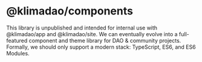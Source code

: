 # @klimadao/components

This library is unpublished and intended for internal use with @klimadao/app and @klimadao/site.
We can eventually evolve into a full-featured component and theme library for DAO & community projects.
Formally, we should only support a modern stack: TypeScript, ES6, and ES6 Modules.
